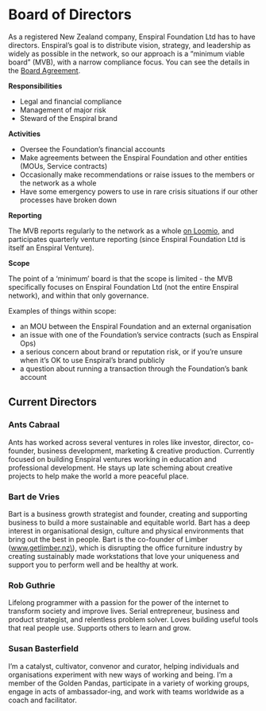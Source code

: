 # Board of Directors

As a registered New Zealand company, Enspiral Foundation Ltd has to have directors. Enspiral’s goal is to distribute vision, strategy, and leadership as widely as possible in the network, so our approach is a “minimum viable board” \(MVB\), with a narrow compliance focus. You can see the details in the [Board Agreement](https://github.com/enspiral/handbook/tree/d3234f4c1fe3afc87e5231beeb2d3926aee696d2/agreements/board.html).

**Responsibilities**

* Legal and financial compliance
* Management of major risk
* Steward of the Enspiral brand

**Activities**

* Oversee the Foundation’s financial accounts
* Make agreements between the Enspiral Foundation and other entities \(MOUs, Service contracts\)
* Occasionally make recommendations or raise issues to the members or the network as a whole
* Have some emergency powers to use in rare crisis situations if our other processes have broken down

**Reporting**

The MVB reports regularly to the network as a whole [on Loomio](https://www.loomio.org/d/oFN6x8t5/re-introducing-the-enspiral-foundation-mvb-board-of-directors-), and participates quarterly venture reporting \(since Enspiral Foundation Ltd is itself an Enspiral Venture\).

**Scope**

The point of a ‘minimum’ board is that the scope is limited - the MVB specifically focuses on Enspiral Foundation Ltd \(not the entire Enspiral network\), and within that only governance.

Examples of things within scope:

* an MOU between the Enspiral Foundation and an external organisation
* an issue with one of the Foundation’s service contracts \(such as Enspiral Ops\)
* a serious concern about brand or reputation risk, or if you’re unsure when it’s OK to use Enspiral’s brand publicly
* a question about running a transaction through the Foundation’s bank account

## Current Directors

### Ants Cabraal

Ants has worked across several ventures in roles like investor, director, co-founder, business development, marketing & creative production. Currently focused on building Enspiral ventures working in education and professional development. He stays up late scheming about creative projects to help make the world a more peaceful place.

### Bart de Vries

Bart is a business growth strategist and founder, creating and supporting business to build a more sustainable and equitable world. Bart has a deep interest in organisational design, culture and physical environments that bring out the best in people. Bart is the co-founder of Limber \(www.getlimber.nz\), which is disrupting the office furniture industry by creating sustainably made workstations that love your uniqueness and support you to perform well and be healthy at work.

### Rob Guthrie

Lifelong programmer with a passion for the power of the internet to transform society and improve lives. Serial entrepreneur, business and product strategist, and relentless problem solver. Loves building useful tools that real people use. Supports others to learn and grow.

### Susan Basterfield

I’m a catalyst, cultivator, convenor and curator, helping individuals and organisations experiment with new ways of working and being. I’m a member of the Golden Pandas, participate in a variety of working groups, engage in acts of ambassador-ing, and work with teams worldwide as a coach and facilitator.


